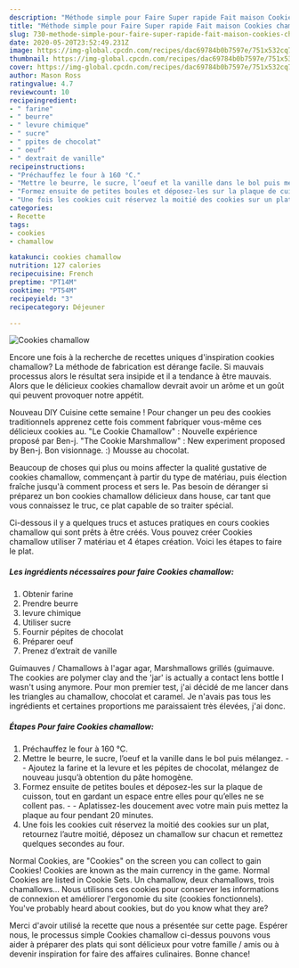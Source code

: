 ```yaml
---
description: "Méthode simple pour Faire Super rapide Fait maison Cookies chamallow"
title: "Méthode simple pour Faire Super rapide Fait maison Cookies chamallow"
slug: 730-methode-simple-pour-faire-super-rapide-fait-maison-cookies-chamallow
date: 2020-05-20T23:52:49.231Z
image: https://img-global.cpcdn.com/recipes/dac69784b0b7597e/751x532cq70/cookies-chamallow-photo-principale-de-la-recette.jpg
thumbnail: https://img-global.cpcdn.com/recipes/dac69784b0b7597e/751x532cq70/cookies-chamallow-photo-principale-de-la-recette.jpg
cover: https://img-global.cpcdn.com/recipes/dac69784b0b7597e/751x532cq70/cookies-chamallow-photo-principale-de-la-recette.jpg
author: Mason Ross
ratingvalue: 4.7
reviewcount: 10
recipeingredient:
- " farine"
- " beurre"
- " levure chimique"
- " sucre"
- " ppites de chocolat"
- " oeuf"
- " dextrait de vanille"
recipeinstructions:
- "Préchauffez le four à 160 °C."
- "Mettre le beurre, le sucre, l’oeuf et la vanille dans le bol puis mélangez.  Ajoutez la farine et la levure et les pépites de chocolat, mélangez de nouveau jusqu’à obtention du pâte homogène."
- "Formez ensuite de petites boules et déposez-les sur la plaque de cuisson, tout en gardant un espace entre elles pour qu’elles ne se collent pas.  Aplatissez-les doucement avec votre main puis mettez la plaque au four pendant 20 minutes."
- "Une fois les cookies cuit réservez la moitié des cookies sur un plat, retournez l’autre moitié, déposez un chamallow sur chacun et remettez quelques secondes au four."
categories:
- Recette
tags:
- cookies
- chamallow

katakunci: cookies chamallow 
nutrition: 127 calories
recipecuisine: French
preptime: "PT14M"
cooktime: "PT54M"
recipeyield: "3"
recipecategory: Déjeuner

---
```



![Cookies chamallow](https://img-global.cpcdn.com/recipes/dac69784b0b7597e/751x532cq70/cookies-chamallow-photo-principale-de-la-recette.jpg)

Encore une fois à la recherche de recettes uniques d'inspiration cookies chamallow? La méthode de fabrication est dérange facile. Si mauvais processus alors le résultat sera insipide et il a tendance à être mauvais. Alors que le délicieux cookies chamallow devrait avoir un arôme et un goût qui peuvent provoquer notre appétit.

Nouveau DIY Cuisine cette semaine ! Pour changer un peu des cookies traditionnels apprenez cette fois comment fabriquer vous-même ces délicieux cookies au. &#34;Le Cookie Chamallow&#34; : Nouvelle expérience proposé par Ben-j. &#34;The Cookie Marshmallow&#34; : New experiment proposed by Ben-j. Bon visionnage. :) Mousse au chocolat.

Beaucoup de choses qui plus ou moins affecter la qualité gustative de cookies chamallow, commençant à partir du type de matériau, puis élection fraîche jusqu'à comment process et sers le. Pas besoin de déranger si préparez un bon cookies chamallow délicieux dans house, car tant que vous connaissez le truc, ce plat capable de so traiter spécial.


Ci-dessous il y a quelques trucs et astuces pratiques en cours cookies chamallow qui sont prêts à être créés. Vous pouvez créer Cookies chamallow utiliser 7 matériau et 4 étapes création. Voici les étapes to faire le plat.

<!--inarticleads1-->

##### Les ingrédients nécessaires pour faire Cookies chamallow:

1. Obtenir  farine
1. Prendre  beurre
1.   levure chimique
1. Utiliser  sucre
1. Fournir  pépites de chocolat
1. Préparer  oeuf
1. Prenez  d’extrait de vanille


Guimauves / Chamallows à l&#39;agar agar, Marshmallows grillés (guimauve. The cookies are polymer clay and the &#39;jar&#39; is actually a contact lens bottle I wasn&#39;t using anymore. Pour mon premier test, j&#39;ai décidé de me lancer dans les triangles au chamallow, chocolat et caramel. Je n&#39;avais pas tous les ingrédients et certaines proportions me paraissaient très élevées, j&#39;ai donc. 

<!--inarticleads2-->

##### Étapes Pour faire Cookies chamallow:

1. Préchauffez le four à 160 °C.
1. Mettre le beurre, le sucre, l’oeuf et la vanille dans le bol puis mélangez. -  - Ajoutez la farine et la levure et les pépites de chocolat, mélangez de nouveau jusqu’à obtention du pâte homogène.
1. Formez ensuite de petites boules et déposez-les sur la plaque de cuisson, tout en gardant un espace entre elles pour qu’elles ne se collent pas. -  - Aplatissez-les doucement avec votre main puis mettez la plaque au four pendant 20 minutes.
1. Une fois les cookies cuit réservez la moitié des cookies sur un plat, retournez l’autre moitié, déposez un chamallow sur chacun et remettez quelques secondes au four.


Normal Cookies, are &#34;Cookies&#34; on the screen you can collect to gain Cookies! Cookies are known as the main currency in the game. Normal Cookies are listed in Cookie Sets. Un chamallow, deux chamallows, trois chamallows… Nous utilisons ces cookies pour conserver les informations de connexion et améliorer l&#39;ergonomie du site (cookies fonctionnels). You&#39;ve probably heard about cookies, but do you know what they are? 


Merci d'avoir utilisé la recette que nous a présentée sur cette page. Espérer nous, le processus simple Cookies chamallow ci-dessus pouvons vous aider à préparer des plats qui sont délicieux pour votre famille / amis ou à devenir inspiration for faire des affaires culinaires. Bonne chance!
